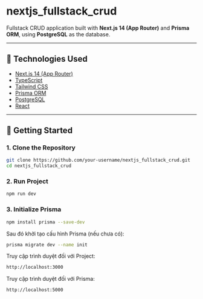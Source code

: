 # nextjs_fullstack_crud

Fullstack CRUD application built with **Next.js 14 (App Router)** and **Prisma ORM**, using **PostgreSQL** as the database.

---

## 🔧 Technologies Used

- [Next.js 14 (App Router)](https://nextjs.org/)
- [TypeScript](https://www.typescriptlang.org/)
- [Tailwind CSS](https://tailwindcss.com/)
- [Prisma ORM](https://www.prisma.io/)
- [PostgreSQL](https://www.postgresql.org/)
- [React](https://react.dev/)

---

## 🚀 Getting Started

### 1. Clone the Repository

```bash
git clone https://github.com/your-username/nextjs_fullstack_crud.git
cd nextjs_fullstack_crud
```

### 2. Run Project

```bash
npm run dev
```

### 3. Initialize Prisma

```bash
npm install prisma --save-dev

```

Sau đó khởi tạo cấu hình Prisma (nếu chưa có):

```bash
prisma migrate dev --name init
```

Truy cập trình duyệt đối với Project:

```bash
http://localhost:3000
```

Truy cập trình duyệt đối với Prisma:

```bash
http://localhost:5000
```
